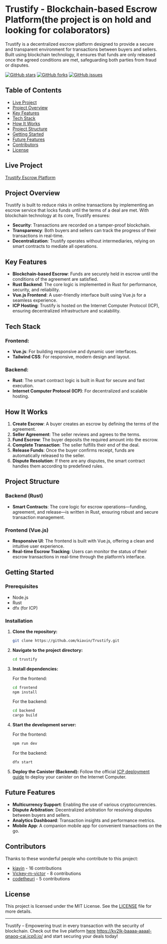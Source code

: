 # Trustify - Blockchain-based Escrow Platform(the project is on hold and looking for colaborators)

Trustify is a decentralized escrow platform designed to provide a secure and transparent environment for transactions between buyers and sellers. Built using blockchain technology, it ensures that funds are only released once the agreed conditions are met, safeguarding both parties from fraud or disputes.

[![GitHub stars](https://img.shields.io/github/stars/kiavin/Trustify.svg?style=social&label=Star)](https://github.com/kiavin/Trustify/stargazers)
[![GitHub forks](https://img.shields.io/github/forks/kiavin/Trustify.svg?style=social&label=Fork)](https://github.com/kiavin/Trustify/network)
[![GitHub issues](https://img.shields.io/github/issues/kiavin/Trustify.svg)](https://github.com/kiavin/Trustify/issues)

## Table of Contents
- [Live Project](#live-project)
- [Project Overview](#project-overview)
- [Key Features](#key-features)
- [Tech Stack](#tech-stack)
- [How It Works](#how-it-works)
- [Project Structure](#project-structure)
- [Getting Started](#getting-started)
- [Future Features](#future-features)
- [Contributors](#contributors)
- [License](#license)

## Live Project
[Trustify Escrow Platform](https://kv2lk-baaaa-aaaal-qnaoq-cai.icp0.io/)

## Project Overview

Trustify is built to reduce risks in online transactions by implementing an escrow service that locks funds until the terms of a deal are met. With blockchain technology at its core, Trustify ensures:

- **Security**: Transactions are recorded on a tamper-proof blockchain.
- **Transparency**: Both buyers and sellers can track the progress of their transactions in real-time.
- **Decentralization**: Trustify operates without intermediaries, relying on smart contracts to mediate all operations.

## Key Features

- **Blockchain-based Escrow**: Funds are securely held in escrow until the conditions of the agreement are satisfied.
- **Rust Backend**: The core logic is implemented in Rust for performance, security, and reliability.
- **Vue.js Frontend**: A user-friendly interface built using Vue.js for a seamless experience.
- **ICP Hosting**: Trustify is hosted on the Internet Computer Protocol (ICP), ensuring decentralized infrastructure and scalability.

## Tech Stack

### Frontend:
- **Vue.js**: For building responsive and dynamic user interfaces.
- **Tailwind CSS**: For responsive, modern design and layout.

### Backend:
- **Rust**: The smart contract logic is built in Rust for secure and fast execution.
- **Internet Computer Protocol (ICP)**: For decentralized and scalable hosting.

## How It Works

1. **Create Escrow**: A buyer creates an escrow by defining the terms of the agreement.
2. **Seller Agreement**: The seller reviews and agrees to the terms.
3. **Fund Escrow**: The buyer deposits the required amount into the escrow.
4. **Complete Transaction**: The seller fulfills their end of the deal.
5. **Release Funds**: Once the buyer confirms receipt, funds are automatically released to the seller.
6. **Dispute Resolution**: If there are any disputes, the smart contract handles them according to predefined rules.

## Project Structure

### Backend (Rust)
- **Smart Contracts**: The core logic for escrow operations—funding, agreement, and release—is written in Rust, ensuring robust and secure transaction management.

### Frontend (Vue.js)
- **Responsive UI**: The frontend is built with Vue.js, offering a clean and intuitive user experience.
- **Real-time Escrow Tracking**: Users can monitor the status of their escrow transactions in real-time through the platform’s interface.

## Getting Started

### Prerequisites
- Node.js
- Rust
- dfx (for ICP)

### Installation

1. **Clone the repository:**
   ```bash
   git clone https://github.com/kiavin/Trustify.git
   ```

2. **Navigate to the project directory:**
   ```bash
   cd trustify
   ```

3. **Install dependencies:**

   For the frontend:
   ```bash
   cd frontend
   npm install
   ```

   For the backend:
   ```bash
   cd backend
   cargo build
   ```

4. **Start the development server:**

   For the frontend:
   ```bash
   npm run dev
   ```

   For the backend:
   ```bash
   dfx start
   ```

5. **Deploy the Canister (Backend):**
   Follow the official [ICP deployment guide](https://sdk.dfinity.org/docs/developers-guide/deploy-app.html) to deploy your canister on the Internet Computer.

## Future Features

- **Multicurrency Support**: Enabling the use of various cryptocurrencies.
- **Dispute Arbitration**: Decentralized arbitration for resolving disputes between buyers and sellers.
- **Analytics Dashboard**: Transaction insights and performance metrics.
- **Mobile App**: A companion mobile app for convenient transactions on the go.

## Contributors

Thanks to these wonderful people who contribute to this project:

- [kiavin](https://github.com/kiavin) - 16 contributions
- [Vickey-m-victor](https://github.com/Vickey-m-victor) - 8 contributions
- [codetheuri](https://github.com/codetheuri) - 5 contributions

## License

This project is licensed under the MIT License. See the [LICENSE](./LICENSE) file for more details.

---

Trustify – Empowering trust in every transaction with the security of blockchain. Check out the live platform [here](https://kv2lk-baaaa-aaaal-qnaoq-cai.icp0.io/) https://kv2lk-baaaa-aaaal-qnaoq-cai.icp0.io/ and start securing your deals today!
